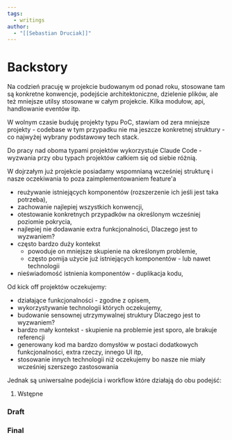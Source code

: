 ```yaml
---
tags:
  - writings
author:
  - "[[Sebastian Druciak]]"
---
```


# Backstory

Na codzień pracuję w projekcie budowanym od ponad roku, stosowane tam są konkretne konwencje, podejście architektoniczne, dzielenie plików, ale też mniejsze utilsy stosowane w całym projekcie. Kilka modułow, api, handlowanie eventów itp.

W wolnym czasie buduję projekty typu PoC, stawiam od zera mniejsze projekty - codebase w tym przypadku nie ma jeszcze konkretnej struktury - co najwyżej wybrany podstawowy tech stack.

Do pracy nad oboma typami projektów wykorzystuje Claude Code - wyzwania przy obu typach projektów całkiem się od siebie różnią.

W dojrzałym już projekcie posiadamy wspomnianą wcześniej strukturę i nasze oczekiwania to poza zaimplementowaniem feature'a
- reużywanie istniejących komponentów (rozszerzenie ich jeśli jest taka potrzeba),
- zachowanie najlepiej wszystkich konwencji,
- otestowanie konkretnych przypadków na określonym wcześniej poziomie pokrycia,
- najlepiej nie dodawanie extra funkcjonalności,
Dlaczego jest to wyzwaniem?
- często bardzo duży kontekst 
	- powoduje on mniejsze skupienie na określonym problemie,
	- często pomija użycie już istniejących komponentów - lub nawet technologii
- nieświadomość istnienia komponentów - duplikacja kodu,

Od kick off projektów oczekujemy:
- działające funkcjonalności - zgodne z opisem,
- wykorzystywanie technologii których oczekujemy,
- budowanie sensownej utrzymywalnej struktury
Dlaczego jest to wyzwaniem?
- bardzo mały kontekst - skupienie na problemie jest sporo, ale brakuje referencji
- generowany kod ma bardzo domysłów w postaci dodatkowych funkcjonalności, extra rzeczy, innego UI itp,
- stosowanie innych technologii niż oczekujemy bo nasze nie miały wcześniej szerszego zastosowania

Jednak są uniwersalne podejścia i workflow które działają do obu podejść:
1. Wstępne 

### Draft

### Final
